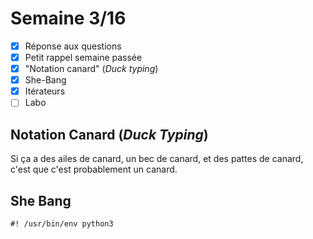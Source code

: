 # Semaine 3/16

- [x] Réponse aux questions
- [x] Petit rappel semaine passée
- [x] "Notation canard" (*Duck typing*)
- [x] She-Bang
- [x] Itérateurs
- [ ] Labo

## Notation Canard (*Duck Typing*)

Si ça a des ailes de canard, un bec de canard, et des pattes de canard, c'est que c'est probablement un canard.

## She Bang

```
#! /usr/bin/env python3
```
